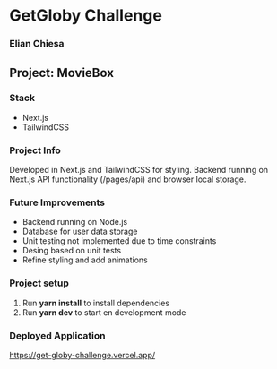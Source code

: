 # GetGloby Challenge

### Elian Chiesa

## Project: MovieBox

### Stack
- Next.js
- TailwindCSS

### Project Info
Developed in Next.js and TailwindCSS for styling.
Backend running on Next.js API functionality (/pages/api) and browser local storage.

### Future Improvements
- Backend running on Node.js
- Database for user data storage
- Unit testing not implemented due to time constraints
- Desing based on unit tests
- Refine styling and add animations

### Project setup
1. Run **yarn install** to install dependencies
2. Run **yarn dev** to start en development mode

### Deployed Application
https://get-globy-challenge.vercel.app/
